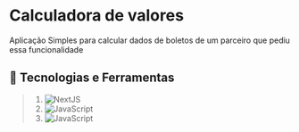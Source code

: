 
# Calculadora de valores
Aplicação Simples para calcular dados de boletos de um parceiro que pediu essa funcionalidade


## 🔧 Tecnologias e Ferramentas
>1. ![NextJS](https://img.shields.io/badge/next.js-000000?style=for-the-badge&logo=nextdotjs&logoColor=white)
>2. ![JavaScript](https://img.shields.io/badge/JavaScript-323330?style=for-the-badge&logo=javascript&logoColor=F7DF1E)
>3. ![JavaScript](https://img.shields.io/badge/Vercel-000000?style=for-the-badge&logo=vercel&logoColor=white)



